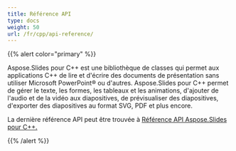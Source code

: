 ```yaml
---
title: Référence API
type: docs
weight: 50
url: /fr/cpp/api-reference/
---
```


{{% alert color="primary" %}} 

Aspose.Slides pour C++ est une bibliothèque de classes qui permet aux applications C++ de lire et d'écrire des documents de présentation sans utiliser Microsoft PowerPoint® ou d'autres. Aspose.Slides pour C++ permet de gérer le texte, les formes, les tableaux et les animations, d'ajouter de l'audio et de la vidéo aux diapositives, de prévisualiser des diapositives, d'exporter des diapositives au format SVG, PDF et plus encore.

La dernière référence API peut être trouvée à 
[Référence API Aspose.Slides pour C++.](https://reference.aspose.com/slides/cpp/)

{{% /alert %}}